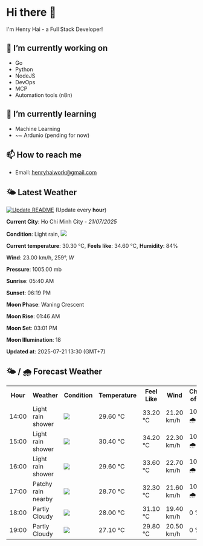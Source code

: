 # Hi there 👋

I'm Henry Hai - a Full Stack Developer!

## 🔭 I’m currently working on

- Go
- Python
- NodeJS
- DevOps
- MCP
- Automation tools (n8n)

## 🌱 I’m currently learning

- Machine Learning
- ~~ Ardunio (pending for now)

## 📫 How to reach me

- Email: <henryhaiwork@gmail.com>

## 🌤️ Latest Weather
[![Update README](https://github.com/henry0hai/henry0hai/actions/workflows/udpateReadme.yml/badge.svg)](https://github.com/henry0hai/henry0hai/actions/workflows/udpateReadme.yml)
(Update every **hour**)
<!-- CURRENT_WEATHER:START -->
**Current City**: Ho Chi Minh City - *21/07/2025*

**Condition**: Light rain, <img src="https://cdn.weatherapi.com/weather/64x64/day/296.png"/>

**Current temperature**: 30.30 °C, **Feels like**: 34.60 °C, **Humidity**: 84%

**Wind**: 23.00 km/h, 259°, *W*

**Pressure**: 1005.00 mb

**Sunrise**: 05:40 AM

**Sunset**: 06:19 PM

**Moon Phase**: Waning Crescent

**Moon Rise**: 01:46 AM

**Moon Set**: 03:01 PM

**Moon Illumination**: 18

**Updated at**: 2025-07-21 13:30 (GMT+7)<!-- CURRENT_WEATHER:END -->

## 🌤️ / 🌧️ Forecast Weather
<!-- FORECAST_WEATHER:START -->
<table>
		<tr>
			<th>Hour</th>
			<th>Weather</th>
			<th>Condition</th>
			<th>Temperature</th>
			<th>Feel Like</th>
			<th>Wind</th>
			<th>Chance of Rain</th>
		</tr>
				<tr>
					<td>14:00</td>
					<td>Light rain shower</td>
					<td><img src='https://cdn.weatherapi.com/weather/64x64/day/353.png'/></td>
					<td>29.60 °C</td>
					<td>33.20 °C</td>
					<td>21.20 km/h</td>
					<td>100 % 🌧️</td>
				</tr>
				<tr>
					<td>15:00</td>
					<td>Light rain shower</td>
					<td><img src='https://cdn.weatherapi.com/weather/64x64/day/353.png'/></td>
					<td>30.40 °C</td>
					<td>34.20 °C</td>
					<td>22.30 km/h</td>
					<td>100 % 🌧️</td>
				</tr>
				<tr>
					<td>16:00</td>
					<td>Light rain shower</td>
					<td><img src='https://cdn.weatherapi.com/weather/64x64/day/353.png'/></td>
					<td>29.60 °C</td>
					<td>33.60 °C</td>
					<td>22.70 km/h</td>
					<td>100 % 🌧️</td>
				</tr>
				<tr>
					<td>17:00</td>
					<td>Patchy rain nearby</td>
					<td><img src='https://cdn.weatherapi.com/weather/64x64/day/176.png'/></td>
					<td>28.70 °C</td>
					<td>32.30 °C</td>
					<td>21.60 km/h</td>
					<td>100 % 🌧️</td>
				</tr>
				<tr>
					<td>18:00</td>
					<td>Partly Cloudy </td>
					<td><img src='https://cdn.weatherapi.com/weather/64x64/day/116.png'/></td>
					<td>28.00 °C</td>
					<td>31.10 °C</td>
					<td>19.40 km/h</td>
					<td>0 %</td>
				</tr>
				<tr>
					<td>19:00</td>
					<td>Partly Cloudy </td>
					<td><img src='https://cdn.weatherapi.com/weather/64x64/night/116.png'/></td>
					<td>27.10 °C</td>
					<td>29.80 °C</td>
					<td>20.50 km/h</td>
					<td>0 %</td>
				</tr>
</table>
<!-- FORECAST_WEATHER:END -->
